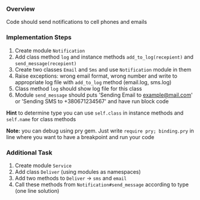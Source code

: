 ### Overview
Code should send notifications to cell phones and emails

### Implementation Steps
1. Create module `Notification`
2. Add class method `log` and instance methods `add_to_log(recepient)` and `send_message(recepient)`
3. Create two classes `Email` and `Sms` and use `Notification` module in them
4. Raise exceptions: wrong email format, wrong number and write to appropriate log file with `add_to_log` method (email.log, sms.log)
5. Class method `log` should show log file for this class
6. Module `send_message` should puts 'Sending Email to example@mail.com' or 'Sending SMS to +380671234567' and have run block code

**Hint** to determine type you can use `self.class` in instance methods and `self.name` for class methods

**Note:** you can debug using pry gem. Just write `require pry; binding.pry` in line where you want to have a breakpoint and run your code

### Additional Task
1. Create module `Service`
2. Add class `Deliver` (using modules as namespaces)
3. Add two methods to `Deliver` -> `sms` and `email`
4. Call these methods from `Notification#send_message` according to type (one line solution)
